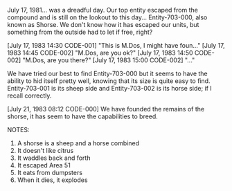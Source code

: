 July 17, 1981... was a dreadful day. Our top entity escaped from the compound and is still on the lookout to this day... Entity-703-000, also known as Shorse. We don't know how it has escaped our units, but something from the outside had to let if free, right?

[July 17, 1983 14:30 CODE-001] "This is M.Dos, I might have foun..."
[July 17, 1983 14:45 CODE-002] "M.Dos, are you ok?"
[July 17, 1983 14:50 CODE-002] "M.Dos, are you there?"
[July 17, 1983 15:00 CODE-002] "..."

We have tried our best to find Entity-703-000 but it seems to have the ability to hid itself pretty well, knowing that its size is quite easy to find. Entity-703-001 is its sheep side and Entity-703-002 is its horse side; if I recall correctly.

[July 21, 1983 08:12 CODE-000] We have founded the remains of the shorse, it has seem to have the capabilities to breed.

NOTES: 
1. A shorse is a sheep and a horse combined
2. It doesn't like citrus
3. It waddles back and forth
4. It escaped Area 51
5. It eats from dumpsters
6. When it dies, it explodes